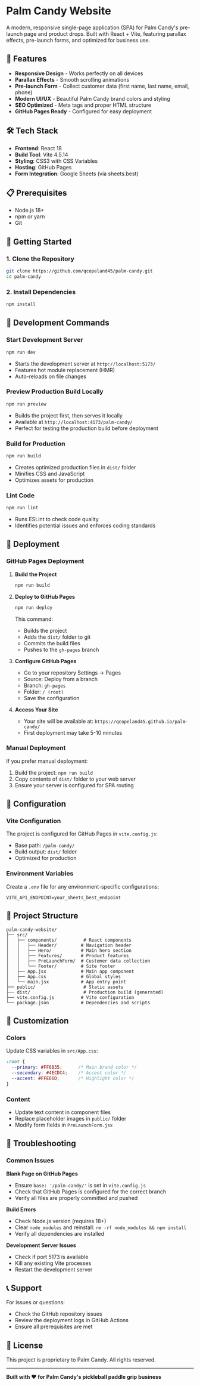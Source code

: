 # Palm Candy Website

A modern, responsive single-page application (SPA) for Palm Candy's pre-launch page and product drops. Built with React + Vite, featuring parallax effects, pre-launch forms, and optimized for business use.

## 🚀 Features

- **Responsive Design** - Works perfectly on all devices
- **Parallax Effects** - Smooth scrolling animations
- **Pre-launch Form** - Collect customer data (first name, last name, email, phone)
- **Modern UI/UX** - Beautiful Palm Candy brand colors and styling
- **SEO Optimized** - Meta tags and proper HTML structure
- **GitHub Pages Ready** - Configured for easy deployment

## 🛠️ Tech Stack

- **Frontend**: React 18
- **Build Tool**: Vite 4.5.14
- **Styling**: CSS3 with CSS Variables
- **Hosting**: GitHub Pages
- **Form Integration**: Google Sheets (via sheets.best)

## 📋 Prerequisites

- Node.js 18+ 
- npm or yarn
- Git

## 🚀 Getting Started

### 1. Clone the Repository
```bash
git clone https://github.com/qcopeland45/palm-candy.git
cd palm-candy
```

### 2. Install Dependencies
```bash
npm install
```

## 🎯 Development Commands

### Start Development Server
```bash
npm run dev
```
- Starts the development server at `http://localhost:5173/`
- Features hot module replacement (HMR)
- Auto-reloads on file changes

### Preview Production Build Locally
```bash
npm run preview
```
- Builds the project first, then serves it locally
- Available at `http://localhost:4173/palm-candy/`
- Perfect for testing the production build before deployment

### Build for Production
```bash
npm run build
```
- Creates optimized production files in `dist/` folder
- Minifies CSS and JavaScript
- Optimizes assets for production

### Lint Code
```bash
npm run lint
```
- Runs ESLint to check code quality
- Identifies potential issues and enforces coding standards

## 🚀 Deployment

### GitHub Pages Deployment

1. **Build the Project**
   ```bash
   npm run build
   ```

2. **Deploy to GitHub Pages**
   ```bash
   npm run deploy
   ```
   This command:
   - Builds the project
   - Adds the `dist/` folder to git
   - Commits the build files
   - Pushes to the `gh-pages` branch

3. **Configure GitHub Pages**
   - Go to your repository Settings → Pages
   - Source: Deploy from a branch
   - Branch: `gh-pages`
   - Folder: `/ (root)`
   - Save the configuration

4. **Access Your Site**
   - Your site will be available at: `https://qcopeland45.github.io/palm-candy/`
   - First deployment may take 5-10 minutes

### Manual Deployment

If you prefer manual deployment:

1. Build the project: `npm run build`
2. Copy contents of `dist/` folder to your web server
3. Ensure your server is configured for SPA routing

## 🔧 Configuration

### Vite Configuration
The project is configured for GitHub Pages in `vite.config.js`:
- Base path: `/palm-candy/`
- Build output: `dist/` folder
- Optimized for production

### Environment Variables
Create a `.env` file for any environment-specific configurations:
```env
VITE_API_ENDPOINT=your_sheets_best_endpoint
```

## 📁 Project Structure

```
palm-candy-website/
├── src/
│   ├── components/          # React components
│   │   ├── Header/         # Navigation header
│   │   ├── Hero/           # Main hero section
│   │   ├── Features/       # Product features
│   │   ├── PreLaunchForm/  # Customer data collection
│   │   └── Footer/         # Site footer
│   ├── App.jsx             # Main app component
│   ├── App.css             # Global styles
│   └── main.jsx            # App entry point
├── public/                  # Static assets
├── dist/                    # Production build (generated)
├── vite.config.js          # Vite configuration
└── package.json            # Dependencies and scripts
```

## 🎨 Customization

### Colors
Update CSS variables in `src/App.css`:
```css
:root {
  --primary: #FF6B35;      /* Main brand color */
  --secondary: #4ECDC4;    /* Accent color */
  --accent: #FFE66D;       /* Highlight color */
}
```

### Content
- Update text content in component files
- Replace placeholder images in `public/` folder
- Modify form fields in `PreLaunchForm.jsx`

## 🐛 Troubleshooting

### Common Issues

**Blank Page on GitHub Pages**
- Ensure `base: '/palm-candy/'` is set in `vite.config.js`
- Check that GitHub Pages is configured for the correct branch
- Verify all files are properly committed and pushed

**Build Errors**
- Check Node.js version (requires 18+)
- Clear `node_modules` and reinstall: `rm -rf node_modules && npm install`
- Verify all dependencies are installed

**Development Server Issues**
- Check if port 5173 is available
- Kill any existing Vite processes
- Restart the development server

## 📞 Support

For issues or questions:
- Check the GitHub repository issues
- Review the deployment logs in GitHub Actions
- Ensure all prerequisites are met

## 📄 License

This project is proprietary to Palm Candy. All rights reserved.

---

**Built with ❤️ for Palm Candy's pickleball paddle grip business**

